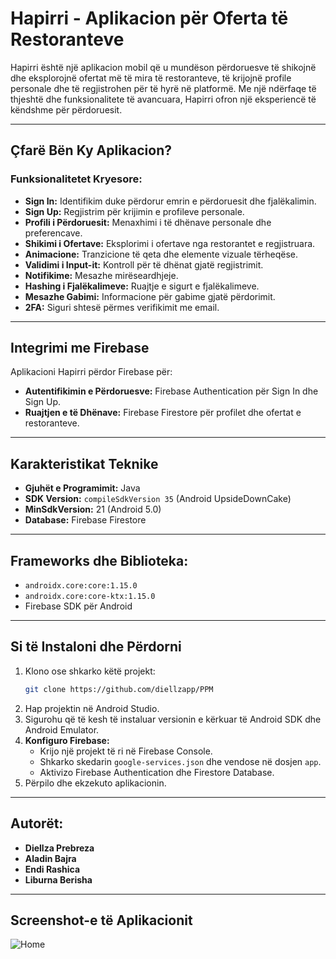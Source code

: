 # Hapirri - Aplikacion për Oferta të Restoranteve

Hapirri është një aplikacion mobil që u mundëson përdoruesve të shikojnë dhe eksplorojnë ofertat më të mira të restoranteve, të krijojnë profile personale dhe të regjistrohen për të hyrë në platformë. Me një ndërfaqe të thjeshtë dhe funksionalitete të avancuara, Hapirri ofron një eksperiencë të këndshme për përdoruesit.

---

## **Çfarë Bën Ky Aplikacion?**
### Funksionalitetet Kryesore:
- **Sign In:** Identifikim duke përdorur emrin e përdoruesit dhe fjalëkalimin.
- **Sign Up:** Regjistrim për krijimin e profileve personale.
- **Profili i Përdoruesit:** Menaxhimi i të dhënave personale dhe preferencave.
- **Shikimi i Ofertave:** Eksplorimi i ofertave nga restorantet e regjistruara.
- **Animacione:** Tranzicione të qeta dhe elemente vizuale tërheqëse.
- **Validimi i Input-it:** Kontroll për të dhënat gjatë regjistrimit.
- **Notifikime:** Mesazhe mirëseardhjeje.
- **Hashing i Fjalëkalimeve:** Ruajtje e sigurt e fjalëkalimeve.
- **Mesazhe Gabimi:** Informacione për gabime gjatë përdorimit.
- **2FA:** Siguri shtesë përmes verifikimit me email.

---

## **Integrimi me Firebase**
Aplikacioni Hapirri përdor Firebase për:
- **Autentifikimin e Përdoruesve:** Firebase Authentication për Sign In dhe Sign Up.
- **Ruajtjen e të Dhënave:** Firebase Firestore për profilet dhe ofertat e restoranteve.

---

## **Karakteristikat Teknike**
- **Gjuhët e Programimit:** Java
- **SDK Version:** `compileSdkVersion 35` (Android UpsideDownCake)
- **MinSdkVersion:** 21 (Android 5.0)
- **Database:** Firebase Firestore

---

## **Frameworks dhe Biblioteka:**
- `androidx.core:core:1.15.0`
- `androidx.core:core-ktx:1.15.0`
- Firebase SDK për Android

---

## **Si të Instaloni dhe Përdorni**
1. Klono ose shkarko këtë projekt:
    ```bash
   git clone https://github.com/diellzapp/PPM
    ```
2. Hap projektin në Android Studio.
3. Sigurohu që të kesh të instaluar versionin e kërkuar të Android SDK dhe Android Emulator.
4. **Konfiguro Firebase:**
   - Krijo një projekt të ri në Firebase Console.
   - Shkarko skedarin `google-services.json` dhe vendose në dosjen `app`.
   - Aktivizo Firebase Authentication dhe Firestore Database.
5. Përpilo dhe ekzekuto aplikacionin.

---

## **Autorët:**
- **Diellza Prebreza**
- **Aladin Bajra**
- **Endi Rashica**
- **Liburna Berisha**

---

## **Screenshot-e të Aplikacionit**
![Home](https://github.com/diellzapp/images/pjesa1.jpg)
